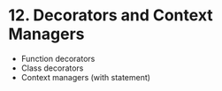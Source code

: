# 12. Decorators and Context Managers

- Function decorators
- Class decorators
- Context managers (with statement)

